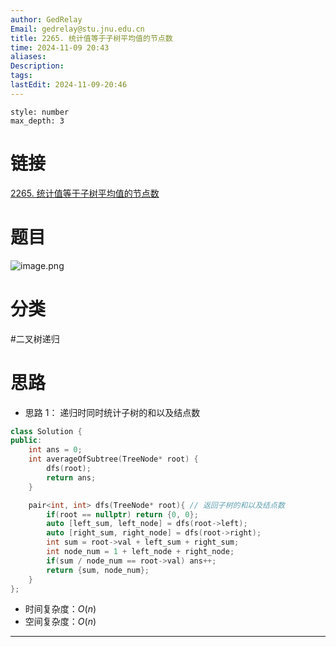 ```yaml
---
author: GedRelay
Email: gedrelay@stu.jnu.edu.cn
title: 2265. 统计值等于子树平均值的节点数
time: 2024-11-09 20:43
aliases: 
Description: 
tags: 
lastEdit: 2024-11-09-20:46
---
```


```toc
style: number
max_depth: 3
```

# 链接
[2265. 统计值等于子树平均值的节点数](https://leetcode.cn/problems/count-nodes-equal-to-average-of-subtree/) 

# 题目
![image.png](https://ged-pic-bed.oss-cn-guangzhou.aliyuncs.com/img/202411092045062.png)


# 分类
#二叉树递归 

# 思路
- 思路 1：
递归时同时统计子树的和以及结点数


```cpp
class Solution {
public:
    int ans = 0;
    int averageOfSubtree(TreeNode* root) {
        dfs(root);
        return ans;
    }

    pair<int, int> dfs(TreeNode* root){ // 返回子树的和以及结点数
        if(root == nullptr) return {0, 0};
        auto [left_sum, left_node] = dfs(root->left);
        auto [right_sum, right_node] = dfs(root->right);
        int sum = root->val + left_sum + right_sum;
        int node_num = 1 + left_node + right_node;
        if(sum / node_num == root->val) ans++;
        return {sum, node_num};
    }
};
```


- 时间复杂度：${O\left( n \right)  }$ 
- 空间复杂度：${O\left( n \right)  }$ 


---

